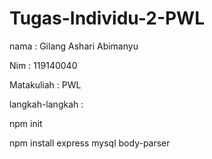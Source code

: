 # Tugas-Individu-2-PWL
nama : Gilang Ashari Abimanyu

Nim : 119140040

Matakuliah : PWL

langkah-langkah :

npm init

npm install express mysql body-parser
